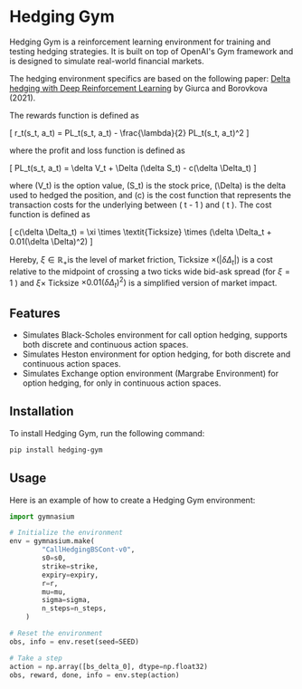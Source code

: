 # Hedging Gym

Hedging Gym is a reinforcement learning environment for training and testing hedging strategies. It is built on top of OpenAI's Gym framework and is designed to simulate real-world financial markets.

The hedging environment specifics are based on the following paper: [Delta hedging with Deep Reinforcement Learning](https://papers.ssrn.com/sol3/papers.cfm?abstract_id=3847272) by Giurca and Borovkova (2021).

The rewards function is defined as 

\[
    r_t(s_t, a_t) = PL_t(s_t, a_t) - \frac{\lambda}{2} PL_t(s_t, a_t)^2
\]

where the profit and loss function is defined as

\[
    PL_t(s_t, a_t) = \delta V_t + \Delta (\delta S_t) - c(\delta \Delta_t)
\]

where \(V_t\) is the option value, \(S_t\) is the stock price, \(\Delta\) is the delta used to hedged the position, and \(c\) is the cost function that represents the transaction costs for the underlying between \( t - 1 \) and \( t \). The cost function is defined as 

\[
    c(\delta \Delta_t) = \xi \times \textit{Ticksize} \times (\delta \Delta_t + 0.01(\delta \Delta)^2)
\]

Hereby, $\xi \in \mathbb{R}_{+}$is the level of market friction, Ticksize $\times\left(\left|\delta \Delta_{t}\right|\right)$ is a cost relative to the midpoint of crossing a two ticks wide bid-ask spread (for $\xi=1$ ) and $\xi \times$ Ticksize $\left.\times 0.01\left(\delta \Delta_{t}\right)^{2}\right)$ is a simplified version of market impact.

## Features

- Simulates Black-Scholes environment for call option hedging, supports both discrete and continuous action spaces.
- Simulates Heston environment for option hedging, for both discrete and continuous action spaces.
- Simulates Exchange option environment (Margrabe Environment) for option hedging, for only in continuous action spaces.

## Installation

To install Hedging Gym, run the following command:

```bash
pip install hedging-gym
```

## Usage

Here is an example of how to create a Hedging Gym environment:

```python
import gymnasium

# Initialize the environment
env = gymnasium.make(
        "CallHedgingBSCont-v0",
        s0=s0,
        strike=strike,
        expiry=expiry,
        r=r,
        mu=mu,
        sigma=sigma,
        n_steps=n_steps,
    )

# Reset the environment
obs, info = env.reset(seed=SEED)

# Take a step
action = np.array([bs_delta_0], dtype=np.float32)
obs, reward, done, info = env.step(action)
```